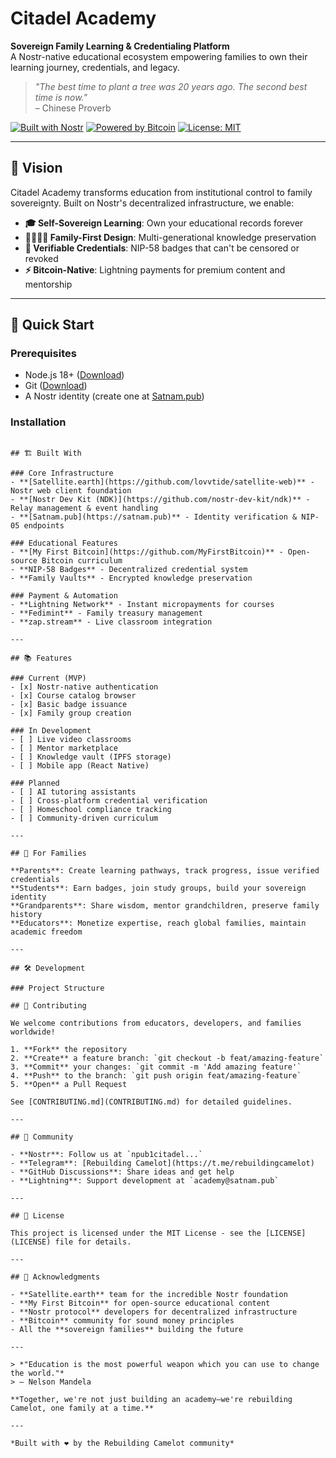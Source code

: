 # Citadel Academy

**Sovereign Family Learning & Credentialing Platform**  
A Nostr-native educational ecosystem empowering families to own their learning journey, credentials, and legacy.

> *"The best time to plant a tree was 20 years ago. The second best time is now."*  
> – Chinese Proverb

[![Built with Nostr](https://img.shields.io/badge/Built%20with-Nostr-purple)](https://nostr.com)
[![Powered by Bitcoin](https://img.shields.io/badge/Powered%20by-Bitcoin-orange)](https://bitcoin.org)
[![License: MIT](https://img.shields.io/badge/License-MIT-blue.svg)](LICENSE)

---

## 🏰 Vision

Citadel Academy transforms education from institutional control to family sovereignty. Built on Nostr's decentralized infrastructure, we enable:

- **🎓 Self-Sovereign Learning**: Own your educational records forever
- **👨‍👩‍👧‍👦 Family-First Design**: Multi-generational knowledge preservation
- **🏅 Verifiable Credentials**: NIP-58 badges that can't be censored or revoked
- **⚡ Bitcoin-Native**: Lightning payments for premium content and mentorship

---

## 🚀 Quick Start

### Prerequisites
- Node.js 18+ ([Download](https://nodejs.org/))
- Git ([Download](https://git-scm.com/))
- A Nostr identity (create one at [Satnam.pub](https://satnam.pub))

### Installation
```

## 🏗️ Built With

### Core Infrastructure
- **[Satellite.earth](https://github.com/lovvtide/satellite-web)** - Nostr web client foundation
- **[Nostr Dev Kit (NDK)](https://github.com/nostr-dev-kit/ndk)** - Relay management & event handling
- **[Satnam.pub](https://satnam.pub)** - Identity verification & NIP-05 endpoints

### Educational Features
- **[My First Bitcoin](https://github.com/MyFirstBitcoin)** - Open-source Bitcoin curriculum
- **NIP-58 Badges** - Decentralized credential system
- **Family Vaults** - Encrypted knowledge preservation

### Payment & Automation
- **Lightning Network** - Instant micropayments for courses
- **Fedimint** - Family treasury management
- **zap.stream** - Live classroom integration

---

## 📚 Features

### Current (MVP)
- [x] Nostr-native authentication
- [x] Course catalog browser
- [x] Basic badge issuance
- [x] Family group creation

### In Development
- [ ] Live video classrooms
- [ ] Mentor marketplace
- [ ] Knowledge vault (IPFS storage)
- [ ] Mobile app (React Native)

### Planned
- [ ] AI tutoring assistants
- [ ] Cross-platform credential verification
- [ ] Homeschool compliance tracking
- [ ] Community-driven curriculum

---

## 👥 For Families

**Parents**: Create learning pathways, track progress, issue verified credentials
**Students**: Earn badges, join study groups, build your sovereign identity
**Grandparents**: Share wisdom, mentor grandchildren, preserve family history
**Educators**: Monetize expertise, reach global families, maintain academic freedom

---

## 🛠️ Development

### Project Structure

## 🤝 Contributing

We welcome contributions from educators, developers, and families worldwide!

1. **Fork** the repository
2. **Create** a feature branch: `git checkout -b feat/amazing-feature`
3. **Commit** your changes: `git commit -m 'Add amazing feature'`
4. **Push** to the branch: `git push origin feat/amazing-feature`
5. **Open** a Pull Request

See [CONTRIBUTING.md](CONTRIBUTING.md) for detailed guidelines.

---

## 🌟 Community

- **Nostr**: Follow us at `npub1citadel...`
- **Telegram**: [Rebuilding Camelot](https://t.me/rebuildingcamelot)
- **GitHub Discussions**: Share ideas and get help
- **Lightning**: Support development at `academy@satnam.pub`

---

## 📄 License

This project is licensed under the MIT License - see the [LICENSE](LICENSE) file for details.

---

## 🙏 Acknowledgments

- **Satellite.earth** team for the incredible Nostr foundation
- **My First Bitcoin** for open-source educational content
- **Nostr protocol** developers for decentralized infrastructure
- **Bitcoin** community for sound money principles
- All the **sovereign families** building the future

---

> *"Education is the most powerful weapon which you can use to change the world."*  
> – Nelson Mandela

**Together, we're not just building an academy—we're rebuilding Camelot, one family at a time.**

---

*Built with ❤️ by the Rebuilding Camelot community*
